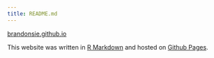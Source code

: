 ```yaml
---
title: README.md
---
```


[brandonsie.github.io](https://brandonsie.github.io)

This website was written in [R Markdown](https://rmarkdown.rstudio.com/) 
and hosted on [Github Pages](https://pages.github.com/).

